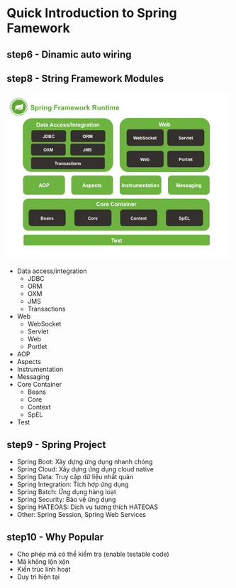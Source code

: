 # Quick Introduction to Spring Famework

## step6 - Dinamic auto wiring

## step8 - String Framework Modules

![image description](./imgs/string-framework-modules.png)

- Data access/integration
  - JDBC
  - ORM
  - OXM
  - JMS
  - Transactions
- Web
  - WebSocket
  - Servlet
  - Web
  - Portlet
- AOP
- Aspects
- Instrumentation
- Messaging
- Core Container
  - Beans
  - Core
  - Context
  - SpEL
- Test

## step9 - Spring Project

- Spring Boot: Xây dựng ứng dụng nhanh chóng
- Spring Cloud: Xây dựng ứng dụng cloud native
- Spring Data: Truy cập dữ liệu nhất quán
- Spring Integration: Tích hợp ứng dụng
- Spring Batch: Ứng dụng hàng loạt
- Spring Security: Bảo vệ ứng dụng
- Spring HATEOAS: Dịch vụ tương thích HATEOAS
- Other: Spring Session, Spring Web Services

## step10 - Why Popular

- Cho phép mã có thể kiểm tra (enable testable code)
- Mã không lộn xộn
- Kiến trúc linh hoạt
- Duy trì hiện tại
